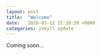 ```yaml
---
layout: post
title:  "Welcome"
date:   2016-03-12 15:20:20 +0800
categories: jekyll update
---
```

Coming soon...